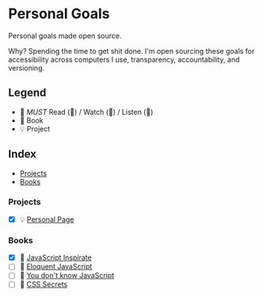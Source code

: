 # Personal Goals

Personal goals made open source.

Why? Spending the time to get shit done. I'm open sourcing these goals for accessibility across computers I use, transparency, accountability, and versioning.

## Legend

-  :muscle: *MUST* Read (📄) / Watch (🎥) / Listen (🎼)
-  :closed_book: Book
-  :bulb:  Project

## Index

- [Projects](#projects)
- [Books](#books)

### Projects

- [X] :bulb: [Personal Page](https://letzgar.github.io/)

### Books

- [X] :closed_book: [JavaScript Inspírate](https://leanpub.com/javascript-inspirate)
- [ ] :closed_book: [Eloquent JavaScript](http://eloquentjavascript.net)
- [ ] :closed_book: [You don't know JavaScript](http://search.oreilly.com/?i=1;q=You+Don%27t+Know+JS;q1=Books;x=0;x1=t1;y=0&act=fc_contenttype_Books)
- [ ] :closed_book: [CSS Secrets](http://shop.oreilly.com/product/0636920031123.do)
